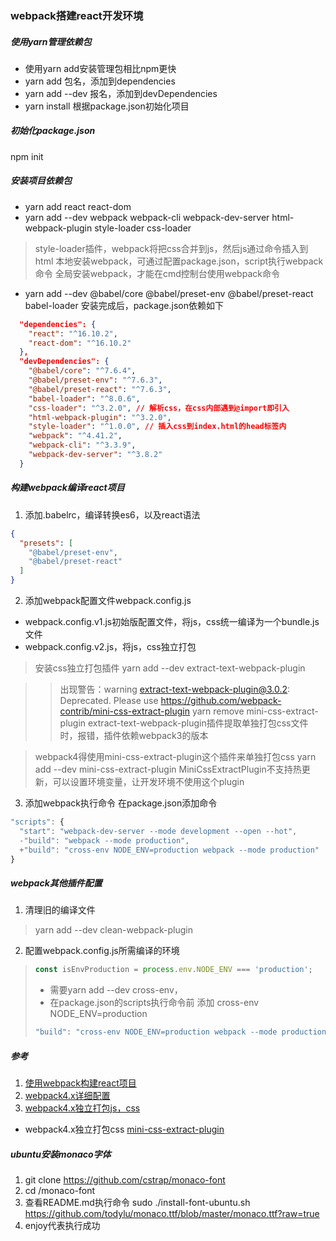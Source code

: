 ### webpack搭建react开发环境

##### 使用yarn管理依赖包
+ 使用yarn add安装管理包相比npm更快
+ yarn add 包名，添加到dependencies
+ yarn add --dev 报名，添加到devDependencies
+ yarn install 根据package.json初始化项目

##### 初始化package.json
npm init

##### 安装项目依赖包
+ yarn add react react-dom
+ yarn add --dev webpack webpack-cli webpack-dev-server html-webpack-plugin style-loader css-loader
> style-loader插件，webpack将把css合并到js，然后js通过命令插入到html
本地安装webpack，可通过配置package.json，script执行webpack命令
全局安装webpack，才能在cmd控制台使用webpack命令
+ yarn add --dev @babel/core @babel/preset-env @babel/preset-react babel-loader
安装完成后，package.json依赖如下
```json
  "dependencies": {
    "react": "^16.10.2",
    "react-dom": "^16.10.2"
  },
  "devDependencies": {
    "@babel/core": "^7.6.4",
    "@babel/preset-env": "^7.6.3",
    "@babel/preset-react": "^7.6.3",
    "babel-loader": "^8.0.6",
    "css-loader": "^3.2.0", // 解析css，在css内部遇到@import即引入
    "html-webpack-plugin": "^3.2.0",
    "style-loader": "^1.0.0", // 插入css到index.html的head标签内
    "webpack": "^4.41.2",
    "webpack-cli": "^3.3.9",
    "webpack-dev-server": "^3.8.2"
  }
```

##### 构建webpack编译react项目
1. 添加.babelrc，编译转换es6，以及react语法
```json
{
  "presets": [
    "@babel/preset-env",
    "@babel/preset-react"
  ]
}
```
2. 添加webpack配置文件webpack.config.js
+ webpack.config.v1.js初始版配置文件，将js，css统一编译为一个bundle.js文件
+ webpack.config.v2.js，将js，css独立打包
> 安装css独立打包插件
> yarn add --dev extract-text-webpack-plugin

>> 出现警告：warning extract-text-webpack-plugin@3.0.2: Deprecated. Please use https://github.com/webpack-contrib/mini-css-extract-plugin
>> yarn remove mini-css-extract-plugin
>> extract-text-webpack-plugin插件提取单独打包css文件时，报错，插件依赖webpack3的版本

> webpack4得使用mini-css-extract-plugin这个插件来单独打包css
> yarn add --dev mini-css-extract-plugin
> MiniCssExtractPlugin不支持热更新，可以设置环境变量，让开发环境不使用这个plugin

3. 添加webpack执行命令
在package.json添加命令
```javascript
"scripts": {
  "start": "webpack-dev-server --mode development --open --hot",
  -"build": "webpack --mode production",
  +"build": "cross-env NODE_ENV=production webpack --mode production"
}
```

##### webpack其他插件配置
1. 清理旧的编译文件
> yarn add --dev clean-webpack-plugin

2. 配置webpack.config.js所需编译的环境
> ```javascript
> const isEnvProduction = process.env.NODE_ENV === 'production';
> ```
> + 需要yarn add --dev cross-env，
> + 在package.json的scripts执行命令前 添加 cross-env NODE_ENV=production
> ```javascript
> "build": "cross-env NODE_ENV=production webpack --mode production",
> ```

##### 参考
1. [使用webpack构建react项目](https://mp.weixin.qq.com/s/eTQbgX8C3pFOTpbpHoWkHQ)
2. [webpack4.x详细配置](https://www.jianshu.com/p/6712e4e4b8fe)
3. [webpack4.x独立打包js，css](https://www.jianshu.com/p/7b9b86b9366b)

+ webpack4.x独立打包css
[mini-css-extract-plugin](https://github.com/webpack-contrib/mini-css-extract-plugin)


##### ubuntu安装monaco字体
1. git clone https://github.com/cstrap/monaco-font
2. cd /monaco-font
3. 查看README.md执行命令 sudo ./install-font-ubuntu.sh https://github.com/todylu/monaco.ttf/blob/master/monaco.ttf?raw=true
4. enjoy代表执行成功